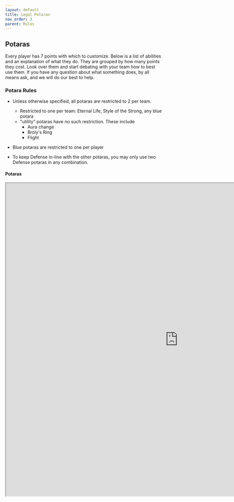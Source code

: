 ```yaml
---
layout: default
title: Legal Potaras 
nav_order: 3
parent: Rules
---
```

## Potaras

Every player has 7 points with which to customize. Below is a list of abilities and an explanation of what they do. They are grouped by how many points they cost. Look over them and start debating with your team how to best use them. If you have any question about what something does, by all means ask, and we will do our best to help.

### Potara Rules

- Unless otherwise specified, all potaras are restricted to 2 per team.
    - Restricted to one per team: Eternal Life, Style of the Strong, any blue potara
    - "utility" potaras have no such restriction. These include
        - Aura change
        - Broly's Ring
        - Flight
        
- Blue potaras are restricted to one per player 
    
- To keep Defense in-line with the other potaras, you may only use two Defense potaras in any combination.

#### Potaras 

<iframe width=1100 height=1000 scrolling="yes" src="https://docs.google.com/spreadsheets/d/e/2PACX-1vQ3M0rSgk8SBGoxIv-wsgW1HkYo5NnJqEkjMzQMtVeaBjW0HKmtHzZM9FF2ZavTEGoxXuyVz8LsGpSc/pubhtml?widget=true&amp;headers=false"></iframe>